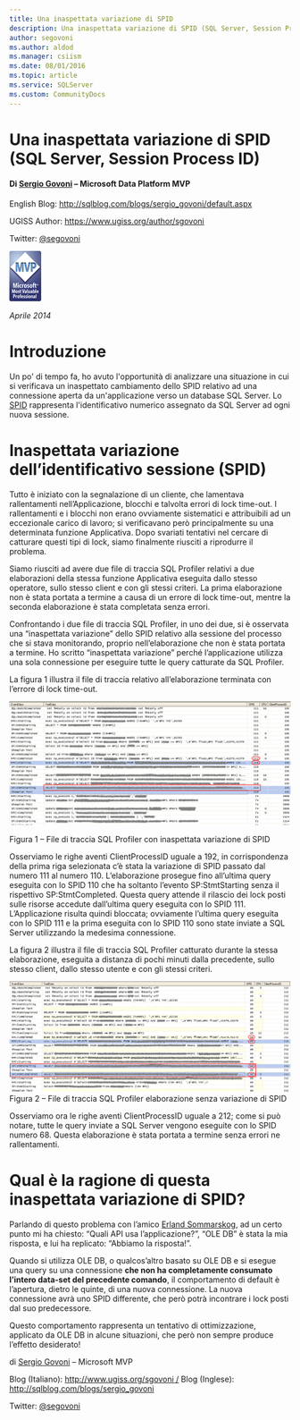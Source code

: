 ```yaml
---
title: Una inaspettata variazione di SPID
description: Una inaspettata variazione di SPID (SQL Server, Session Process ID)
author: segovoni
ms.author: aldod
ms.manager: csiism
ms.date: 08/01/2016
ms.topic: article
ms.service: SQLServer
ms.custom: CommunityDocs
---
```


# Una inaspettata variazione di SPID (SQL Server, Session Process ID)

#### Di [Sergio Govoni](https://mvp.microsoft.com/en-us/PublicProfile/4029181?fullName=Sergio%20Govoni) – Microsoft Data Platform MVP

English Blog: <http://sqlblog.com/blogs/sergio_govoni/default.aspx>

UGISS Author: <https://www.ugiss.org/author/sgovoni>

Twitter: [@segovoni](https://twitter.com/segovoni)

![](./img/Inaspettata-variazione-di-SPID/image1.png)

*Aprile 2014*


Introduzione
============

Un po' di tempo fa, ho avuto l'opportunità di analizzare una situazione in cui si verificava un inaspettato cambiamento dello SPID relativo ad una connessione aperta da un'applicazione verso un database SQL Server. Lo [SPID](http://technet.microsoft.com/en-us/library/ms189535.aspx) rappresenta l'identificativo numerico assegnato da SQL Server ad ogni nuova sessione.


Inaspettata variazione dell’identificativo sessione (SPID)
==========================================================

Tutto è iniziato con la segnalazione di un cliente, che lamentava
rallentamenti nell’Applicazione, blocchi e talvolta errori di lock
time-out. I rallentamenti e i blocchi non erano ovviamente sistematici e
attribuibili ad un eccezionale carico di lavoro; si verificavano però
principalmente su una determinata funzione Applicativa. Dopo svariati
tentativi nel cercare di catturare questi tipi di lock, siamo finalmente
riusciti a riprodurre il problema.

Siamo riusciti ad avere due file di traccia SQL Profiler relativi a due
elaborazioni della stessa funzione Applicativa eseguita dallo stesso
operatore, sullo stesso client e con gli stessi criteri. La prima
elaborazione non è stata portata a termine a causa di un errore di lock
time-out, mentre la seconda elaborazione è stata completata senza
errori.

Confrontando i due file di traccia SQL Profiler, in uno dei due, si è
osservata una “inaspettata variazione” dello SPID relativo alla sessione
del processo che si stava monitorando, proprio nell’elaborazione che non
è stata portata a termine. Ho scritto “inaspettata variazione” perché
l’applicazione utilizza una sola connessione per eseguire tutte le query
catturate da SQL Profiler.

La figura 1 illustra il file di traccia relativo all’elaborazione
terminata con l’errore di lock time-out.

![](./img/Inaspettata-variazione-di-SPID/image2.png)

Figura 1 – File di traccia SQL Profiler con inaspettata variazione
    di SPID

Osserviamo le righe aventi ClientProcessID uguale a 192, in
corrispondenza della prima riga selezionata c’è stata la variazione di
SPID passato dal numero 111 al numero 110. L’elaborazione prosegue fino
all’ultima query eseguita con lo SPID 110 che ha soltanto l’evento
SP:StmtStarting senza il rispettivo SP:StmtCompleted. Questa query
attende il rilascio dei lock posti sulle risorse accedute dall’ultima
query eseguita con lo SPID 111. L’Applicazione risulta quindi bloccata;
ovviamente l’ultima query eseguita con lo SPID 111 e la prima eseguita
con lo SPID 110 sono state inviate a SQL Server utilizzando la medesima
connessione.

La figura 2 illustra il file di traccia SQL Profiler catturato durante
la stessa elaborazione, eseguita a distanza di pochi minuti dalla
precedente, sullo stesso client, dallo stesso utente e con gli stessi
criteri.

![](./img/Inaspettata-variazione-di-SPID/image3.png)
Figura 2 – File di traccia SQL Profiler elaborazione senza
    variazione di SPID

Osserviamo ora le righe aventi ClientProcessID uguale a 212; come si può
notare, tutte le query inviate a SQL Server vengono eseguite con lo SPID
numero 68. Questa elaborazione è stata portata a termine senza errori ne
rallentamenti.

Qual è la ragione di questa inaspettata variazione di SPID?
===========================================================

Parlando di questo problema con l’amico [Erland
Sommarskog](http://www.sommarskog.se/), ad un certo punto mi ha chiesto:
“Quali API usa l’applicazione?”, “OLE DB” è stata la mia risposta, e lui
ha replicato: “Abbiamo la risposta!”.

Quando si utilizza OLE DB, o qualcos’altro basato su OLE DB e si esegue
una query su una connessione **che non ha completamente consumato
l’intero data-set del precedente comando**, il comportamento di default
è l’apertura, dietro le quinte, di una nuova connessione. La nuova
connessione avrà uno SPID differente, che però potrà incontrare i lock
posti dal suo predecessore.

Questo comportamento rappresenta un tentativo di ottimizzazione,
applicato da OLE DB in alcune situazioni, che però non sempre produce
l’effetto desiderato!

di [Sergio
Govoni](http://mvp.microsoft.com/en-us/mvp/Sergio%20Govoni-4029181) –
Microsoft MVP

Blog (Italiano): [http://www.ugiss.org/sgovoni
/](http://www.ugiss.org/sgovoni%20/) Blog (Inglese): <http://sqlblog.com/blogs/sergio_govoni>

Twitter: [@segovoni](https://twitter.com/segovoni)




